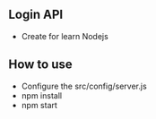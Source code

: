 ## Login API ##

- Create for learn Nodejs

## How to use ##

- Configure the src/config/server.js
- npm install
- npm start


